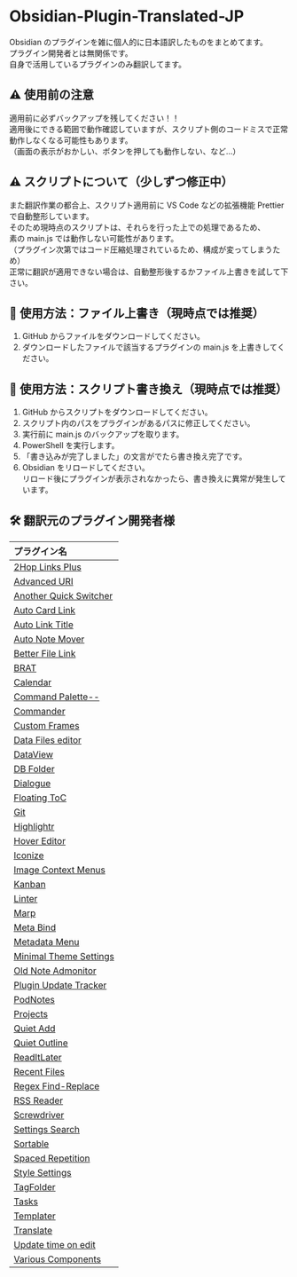 # Obsidian-Plugin-Translated-JP
Obsidian のプラグインを雑に個人的に日本語訳したものをまとめてます。  
プラグイン開発者とは無関係です。  
自身で活用しているプラグインのみ翻訳してます。

## ⚠ 使用前の注意
適用前に必ずバックアップを残してください！！  
適用後にできる範囲で動作確認していますが、スクリプト側のコードミスで正常動作しなくなる可能性もあります。  
（画面の表示がおかしい、ボタンを押しても動作しない、など...）  

## ⚠ スクリプトについて（少しずつ修正中）
また翻訳作業の都合上、スクリプト適用前に VS Code などの拡張機能 Prettier で自動整形しています。  
そのため現時点のスクリプトは、それらを行った上での処理であるため、  
素の main.js では動作しない可能性があります。  
（プラグイン次第ではコード圧縮処理されているため、構成が変ってしまうため）  
正常に翻訳が適用できない場合は、自動整形後するかファイル上書きを試して下さい。

## 📜 使用方法：ファイル上書き（現時点では推奨）
1. GitHub からファイルをダウンロードしてください。
2. ダウンロードしたファイルで該当するプラグインの main.js を上書きしてください。

## 📜 使用方法：スクリプト書き換え（現時点では推奨）
1. GitHub からスクリプトをダウンロードしてください。
2. スクリプト内のパスをプラグインがあるパスに修正してください。
3. 実行前に main.js のバックアップを取ります。
4. PowerShell を実行します。
5. 「書き込みが完了しました」の文言がでたら書き換え完了です。
6. Obsidian をリロードしてください。  
   リロード後にプラグインが表示されなかったら、書き換えに異常が発生しています。

## 🛠️ 翻訳元のプラグイン開発者様

|プラグイン名|
|:---|
| [2Hop Links Plus](https://github.com/L7Cy/obsidian-2hop-links-plus) |
| [Advanced URI](https://github.com/Vinzent03/obsidian-advanced-uri) |
| [Another Quick Switcher](https://github.com/tadashi-aikawa/obsidian-another-quick-switcher) |
| [Auto Card Link](https://github.com/nekoshita/obsidian-auto-card-link) |
| [Auto Link Title](https://github.com/zolrath/obsidian-auto-link-title) |
| [Auto Note Mover](https://github.com/farux/obsidian-auto-note-mover) |
| [Better File Link](https://github.com/marcjulianschwarz/obsidian-file-link) |
| [BRAT](https://github.com/TfTHacker/obsidian42-brat) |
| [Calendar](https://github.com/liamcain/obsidian-calendar-plugin) |
| [Command Palette--](https://github.com/qawatake/obsidian-command-palette-minus-plugin) |
| [Commander](https://github.com/phibr0/obsidian-commander) |
| [Custom Frames](https://github.com/Ellpeck/ObsidianCustomFrames) |
| [Data Files editor](https://github.com/ZukTol/obsidian-data-files-editor) |
| [DataView](https://github.com/blacksmithgu/obsidian-dataview) |
| [DB Folder](https://github.com/RafaelGB/obsidian-db-folder) |
| [Dialogue](https://github.com/holubj/obsidian-dialogue-plugin) |
| [Floating ToC](https://github.com/PKM-er/obsidian-floating-toc-plugin) |
| [Git](https://github.com/denolehov/obsidian-git) |
| [Highlightr](https://github.com/chetachiezikeuzor/Highlightr-Plugin) |
| [Hover Editor](https://github.com/nothingislost/obsidian-hover-editor) |
| [Iconize](https://github.com/FlorianWoelki/obsidian-iconize) |
| [Image Context Menus](https://github.com/NomarCub/obsidian-copy-url-in-preview) |
| [Kanban](https://github.com/mgmeyers/obsidian-kanban) |
| [Linter](https://github.com/platers/obsidian-linter) |
| [Marp](https://github.com/JichouP/obsidian-marp-plugin) |
| [Meta Bind](https://github.com/mProjectsCode/obsidian-meta-bind-plugin) |
| [Metadata Menu](https://github.com/mdelobelle/metadatamenu) |
| [Minimal Theme Settings](https://github.com/kepano/obsidian-minimal-settings) |
| [Old Note Admonitor](https://github.com/tadashi-aikawa/obsidian-old-note-admonitor) |
| [Plugin Update Tracker](https://github.com/swar8080/obsidian-plugin-update-tracker) |
| [PodNotes](https://github.com/chhoumann/PodNotes) |
| [Projects](https://github.com/marcusolsson/obsidian-projects) |
| [Quiet Add](https://github.com/chhoumann/quickadd) |
| [Quiet Outline](https://github.com/guopenghui/obsidian-quiet-outline) |
| [ReadItLater](https://github.com/DominikPieper/obsidian-ReadItLater) |
| [Recent Files](https://github.com/tgrosinger/recent-files-obsidian) |
| [Regex Find-Replace](https://github.com/Gru80/obsidian-regex-replace) |
| [RSS Reader](https://github.com/joethei/obsidian-rss) |
| [Screwdriver](https://github.com/vrtmrz/obsidian-screwdriver) |
| [Settings Search](https://github.com/javalent/settings-search) |
| [Sortable](https://github.com/joshklein/obsidian-sortable-plugin) |
| [Spaced Repetition](https://github.com/st3v3nmw/obsidian-spaced-repetition) |
| [Style Settings](https://github.com/mgmeyers/obsidian-style-settings) |
| [TagFolder](https://github.com/vrtmrz/obsidian-tagfolder) |
| [Tasks](https://github.com/obsidian-tasks-group/obsidian-tasks) |
| [Templater](https://github.com/SilentVoid13/Templater) |
| [Translate](https://github.com/Fevol/obsidian-translate) |
| [Update time on edit](https://github.com/beaussan/update-time-on-edit-obsidian) |
| [Various Components](https://github.com/tadashi-aikawa/obsidian-various-complements-plugin) |


